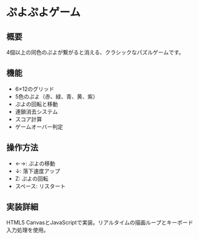 # ぷよぷよゲーム

## 概要
4個以上の同色のぷよが繋がると消える、クラシックなパズルゲームです。

## 機能
- 6×12のグリッド
- 5色のぷよ（赤、緑、青、黄、紫）
- ぷよの回転と移動
- 連鎖消去システム
- スコア計算
- ゲームオーバー判定

## 操作方法
- ←→: ぷよの移動
- ↓: 落下速度アップ
- Z: ぷよの回転
- スペース: リスタート

## 実装詳細
HTML5 CanvasとJavaScriptで実装。リアルタイムの描画ループとキーボード入力処理を使用。